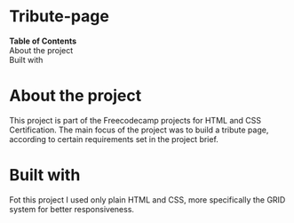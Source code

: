 # Tribute-page

<b>Table of Contents</b></br>
About the project</br>
Built with

# About the project

This project is part of the Freecodecamp projects for HTML and CSS Certification. The main focus of the project was to build a tribute page, according to certain requirements set in the project brief.


# Built with
Fot this project I used only plain HTML and CSS, more specifically the GRID system for better responsiveness.
